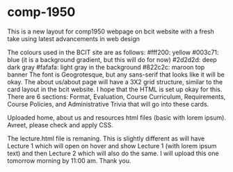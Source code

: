 # comp-1950
This is a new layout for comp1950 webpage on bcit website with a fresh take using latest advancements in web design

The colours used in the BCIT site are as follows:
#fff200: yellow
#003c71: blue (it is a background gradient, but this will do for now)
#2d2d2d: deep dark gray 
#fafafa: light gray in the background
#822c2c: maroon top banner
The font is Geogrotesque, but any sans-serif that looks like it will be okay.
The about us/about page will have a 3X2 grid structure, similar to the card layout in the bcit website. I hope that the HTML is set up okay for this. There are 6 sections: Format, Evaluation, Course Curriculum, Requirements, Course Policies, and Administrative Trivia that will go into these cards. 

Uploaded home, about us and resources html files (basic with lorem ipsum). Avreet, please check and apply CSS.

The lecture.html file is remaning. This is slightly different as will have Lecture 1 which will open on hover and show Lecture 1 (with lorem ipsum text) and then Lecture 2 which will also do the same. I will upload this one tomorrow morning by 11:00 am. Thank you. 

